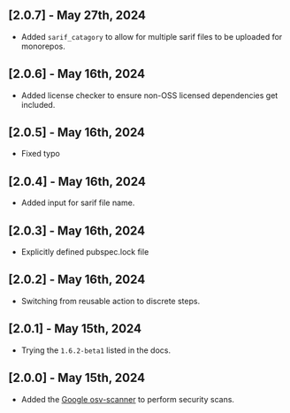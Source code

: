 ## [2.0.7] - May 27th, 2024

* Added `sarif_catagory` to allow for multiple sarif files to be uploaded for monorepos.


## [2.0.6] - May 16th, 2024

* Added license checker to ensure non-OSS licensed dependencies get included.


## [2.0.5] - May 16th, 2024

* Fixed typo


## [2.0.4] - May 16th, 2024

* Added input for sarif file name.


## [2.0.3] - May 16th, 2024

* Explicitly defined pubspec.lock file


## [2.0.2] - May 16th, 2024

* Switching from reusable action to discrete steps.


## [2.0.1] - May 15th, 2024

* Trying the `1.6.2-beta1` listed in the docs.


## [2.0.0] - May 15th, 2024

* Added the [Google osv-scanner](https://google.github.io/osv-scanner) to perform security scans.

